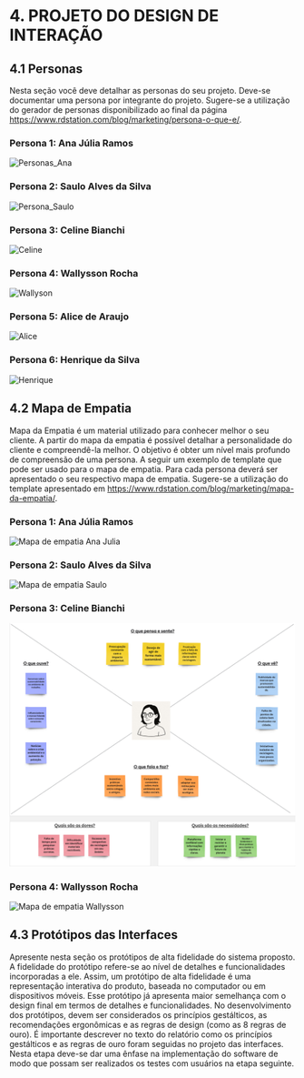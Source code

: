 # 4. PROJETO DO DESIGN DE INTERAÇÃO

## 4.1 Personas
Nesta seção você deve detalhar as personas do seu projeto. Deve-se documentar uma persona por integrante do projeto. Sugere-se a utilização do gerador de personas disponibilizado ao final da página https://www.rdstation.com/blog/marketing/persona-o-que-e/.

### Persona 1: Ana Júlia Ramos  
![Personas_Ana](https://github.com/user-attachments/assets/9595cdb8-d1de-4c43-be4f-c6641e45403c)

### Persona 2: Saulo Alves da Silva
![Persona_Saulo](https://github.com/user-attachments/assets/be7338fa-3390-46e4-bbda-f5264ce19535)

### Persona 3: Celine Bianchi
![Celine](https://github.com/user-attachments/assets/b8c03bf3-6f25-4d22-a2dc-7e877091f0d4)

### Persona 4: Wallysson Rocha
![Wallyson](https://github.com/user-attachments/assets/02e3f141-dee5-4aa7-9302-493f492225fe)

### Persona 5: Alice de Araujo
![Alice](https://github.com/user-attachments/assets/83c8fca2-c873-4a51-addd-aabb74753333)

### Persona 6: Henrique da Silva
![Henrique](https://github.com/user-attachments/assets/0a957621-79f8-455d-a7e3-7e7697a0dfa5)


## 4.2 Mapa de Empatia
Mapa da Empatia é um material utilizado para conhecer melhor o seu cliente. A partir do mapa da empatia é possível detalhar a personalidade do cliente e compreendê-la melhor. O objetivo é obter um nível mais profundo de compreensão de uma persona. A seguir um exemplo de template que pode ser usado para o mapa de empatia. Para cada persona deverá ser apresentado o seu respectivo mapa de empatia. Sugere-se a utilização do template apresentado em https://www.rdstation.com/blog/marketing/mapa-da-empatia/.

### Persona 1: Ana Júlia Ramos

![Mapa de empatia Ana Julia](https://github.com/user-attachments/assets/3d15127a-6061-43aa-9463-6d294c493719)  


  
### Persona 2: Saulo Alves da Silva

![Mapa de empatia Saulo](https://github.com/user-attachments/assets/33ade1f3-c34d-4595-a0b0-643eee3e4394)



### Persona 3: Celine Bianchi

![Mapa de empatia Celine](https://github.com/ICEI-PUC-Minas-PMV-SI/pmv-si-2025-1-pe3-t1-reciclaaqui-reciclagem-local/blob/bde21baae72d3bba04e61881c952b2b19e17179f/src/img/Mapa%20de%20Empatia_Celine.png)



### Persona 4: Wallysson Rocha

![Mapa de empatia Wallysson](https://github.com/user-attachments/assets/4a02ba56-dd12-431c-89b3-9506b3b2b378)




  
## 4.3 Protótipos das Interfaces
Apresente nesta seção os protótipos de alta fidelidade do sistema proposto. A fidelidade do protótipo refere-se ao nível de detalhes e funcionalidades incorporadas a ele. Assim, um protótipo de alta fidelidade é uma representação interativa do produto, baseada no computador ou em dispositivos móveis. Esse protótipo já apresenta maior semelhança com o design final em termos de detalhes e funcionalidades. No desenvolvimento dos protótipos, devem ser considerados os princípios gestálticos, as recomendações ergonômicas e as regras de design (como as 8 regras de ouro). É importante descrever no texto do relatório como os princípios gestálticos e as regras de ouro foram seguidas no projeto das interfaces. Nesta etapa deve-se dar uma ênfase na implementação do software de modo que possam ser realizados os testes com usuários na etapa seguinte.

